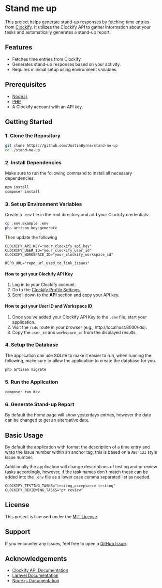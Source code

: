 # Stand me up

This project helps generate stand-up responses by fetching time entries from
[Clockify](https://clockify.me/). It utilizes the Clockify API to gather
information about your tasks and automatically generates a stand-up report.

## Features
- Fetches time entries from Clockify.
- Generates stand-up responses based on your activity.
- Requires minimal setup using environment variables.

## Prerequisites
- [Node.js](https://nodejs.org/)
- [PHP](https://www.php.net/)
- A Clockify account with an API key.

## Getting Started

### 1. Clone the Repository

```bash
git clone https://github.com/JustinByrne/stand-me-up
cd ./stand-me-up
```

### 2. Install Dependencies

Make sure to run the following command to install all necessary dependencies:

```bash
npm install
composer install
```

### 3. Set up Environment Variables

Create a `.env` file in the root directory and add your Clockify credentials:

```bash
cp .env.example .env
php artisan key:generate
```

Then update the following

```env
CLOCKIFY_API_KEY="your_clockify_api_key"
CLOCKIFY_USER_ID="your_clockify_user_id"
CLOCKIFY_WORKSPACE_ID="your_clockify_workspace_id"

REPO_URL="repo_url_used_to_link_issues"
```

#### How to get your Clockify API Key

1. Log in to your Clockify account.
2. Go to the [Clockify Profile Settings](https://clockify.me/user/settings).
3. Scroll down to the **API** section and copy your API key.

#### How to get your User ID and Workspace ID

1. Once you've added your Clockify API Key to the `.env` file, start your
application.
2. Visit the `/ids` route in your browser (e.g., http://localhost:8000/ids).
3. Copy the `user_id` and `workspace_id` from the displayed results.

### 4. Setup the Database

The application can use SQLite to make it easier to run, when running the
following, make sure to allow the application to create the database for you.

```bash
php artisan migrate
```

### 5. Run the Application

```bash
composer run dev
```

### 6. Generate Stand-up Report

By default the home page will show yesterdays entries, however the date can be
changed to get an alternative date.

## Basic Usage

By default the application with format the description of a time entry and wrap
the issue number within an anchor tag, this is based on a `ABC-123` style issue
number.

Additionally the application will change descriptions of testing and pr review
tasks accordingly, however, if the task names don't match these can be added
into the `.env` file as a lower case comma separated list as needed.

```env
CLOCKIFY_TESTING_TASKS="testing,acceptance testing"
CLOCKIFY_REVIEWING_TASKS="pr review"
```

## License
This project is licensed under the [MIT License](LICENSE).

## Support
If you encounter any issues, feel free to open a
[GitHub Issue](https://github.com/JustinByrne/stand-me-up/issues).

## Acknowledgements
- [Clockify API Documentation](https://clockify.me/developers-api)
- [Laravel Documentation](https://laravel.com/docs)
- [Node.js Documentation](https://nodejs.org/en/docs/)